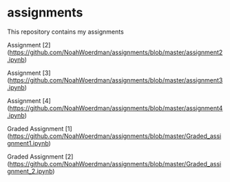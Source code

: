 # assignments
This repository contains my assignments

Assignment [2]  (https://github.com/NoahWoerdman/assignments/blob/master/assignment2.ipynb)

Assignment [3]  (https://github.com/NoahWoerdman/assignments/blob/master/assignment3.ipynb)

Assignment [4]  (https://github.com/NoahWoerdman/assignments/blob/master/assignment4.ipynb)

Graded Assignment [1] (https://github.com/NoahWoerdman/assignments/blob/master/Graded_assignment1.ipynb)

Graded Assignment [2] (https://github.com/NoahWoerdman/assignments/blob/master/Graded_assignment_2.ipynb)
